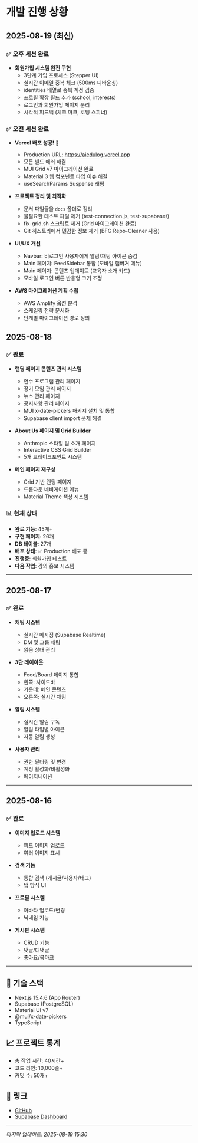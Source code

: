 # 개발 진행 상황

## 2025-08-19 (최신)
### ✅ 오후 세션 완료
- **회원가입 시스템 완전 구현**
  - 3단계 가입 프로세스 (Stepper UI)
  - 실시간 이메일 중복 체크 (500ms 디바운싱)
  - identities 배열로 중복 계정 검증
  - 프로필 확장 필드 추가 (school, interests)
  - 로그인과 회원가입 페이지 분리
  - 시각적 피드백 (체크 마크, 로딩 스피너)

### ✅ 오전 세션 완료
- **Vercel 배포 성공!** 🚀
  - Production URL: https://aiedulog.vercel.app
  - 모든 빌드 에러 해결
  - MUI Grid v7 마이그레이션 완료
  - Material 3 웹 컴포넌트 타입 이슈 해결
  - useSearchParams Suspense 래핑

- **프로젝트 정리 및 최적화**
  - 문서 파일들을 `docs` 폴더로 정리
  - 불필요한 테스트 파일 제거 (test-connection.js, test-supabase/)
  - fix-grid.sh 스크립트 제거 (Grid 마이그레이션 완료)
  - Git 히스토리에서 민감한 정보 제거 (BFG Repo-Cleaner 사용)

- **UI/UX 개선**
  - Navbar: 비로그인 사용자에게 알림/채팅 아이콘 숨김
  - Main 페이지: FeedSidebar 통합 (모바일 햄버거 메뉴)
  - Main 페이지: 콘텐츠 업데이트 (교육자 소개 카드)
  - 모바일 로그인 버튼 반응형 크기 조정

- **AWS 마이그레이션 계획 수립**
  - AWS Amplify 옵션 분석
  - 스케일링 전략 문서화
  - 단계별 마이그레이션 경로 정의

## 2025-08-18
### ✅ 완료
- **랜딩 페이지 콘텐츠 관리 시스템**
  - 연수 프로그램 관리 페이지
  - 정기 모임 관리 페이지  
  - 뉴스 관리 페이지
  - 공지사항 관리 페이지
  - MUI x-date-pickers 패키지 설치 및 통합
  - Supabase client import 문제 해결

- **About Us 페이지 및 Grid Builder**
  - Anthropic 스타일 팀 소개 페이지
  - Interactive CSS Grid Builder
  - 5개 브레이크포인트 시스템

- **메인 페이지 재구성**
  - Grid 기반 랜딩 페이지
  - 드롭다운 네비게이션 메뉴
  - Material Theme 색상 시스템

### 📊 현재 상태
- **완료 기능**: 45개+
- **구현 페이지**: 26개
- **DB 테이블**: 27개
- **배포 상태**: ✅ Production 배포 중
- **진행중**: 회원가입 테스트
- **다음 작업**: 강의 홍보 시스템

---

## 2025-08-17
### ✅ 완료
- **채팅 시스템**
  - 실시간 메시징 (Supabase Realtime)
  - DM 및 그룹 채팅
  - 읽음 상태 관리

- **3단 레이아웃**
  - Feed/Board 페이지 통합
  - 왼쪽: 사이드바
  - 가운데: 메인 콘텐츠
  - 오른쪽: 실시간 채팅

- **알림 시스템**
  - 실시간 알림 구독
  - 알림 타입별 아이콘
  - 자동 알림 생성

- **사용자 관리**
  - 권한 필터링 및 변경
  - 계정 활성화/비활성화
  - 페이지네이션

---

## 2025-08-16
### ✅ 완료
- **이미지 업로드 시스템**
  - 피드 이미지 업로드
  - 여러 이미지 표시

- **검색 기능**
  - 통합 검색 (게시글/사용자/태그)
  - 탭 방식 UI

- **프로필 시스템**
  - 아바타 업로드/변경
  - 닉네임 기능

- **게시판 시스템**
  - CRUD 기능
  - 댓글/대댓글
  - 좋아요/북마크

---

## 🔧 기술 스택
- Next.js 15.4.6 (App Router)
- Supabase (PostgreSQL)
- Material UI v7
- @mui/x-date-pickers
- TypeScript

## 📈 프로젝트 통계
- 총 작업 시간: 40시간+
- 코드 라인: 10,000줄+
- 커밋 수: 50개+

## 🔗 링크
- [GitHub](https://github.com/milkrevenant/aiedulog-website)
- [Supabase Dashboard](https://supabase.com/dashboard/project/njnrezduzotxfombfanu)

---
*마지막 업데이트: 2025-08-19 15:30*